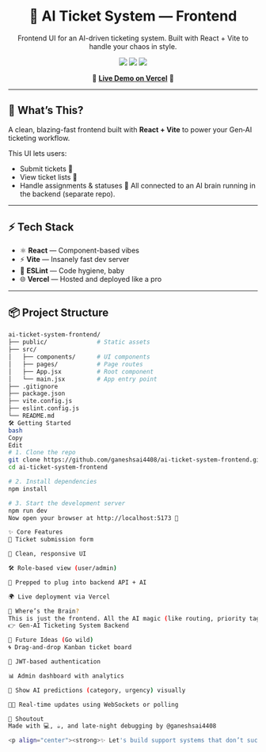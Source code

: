 <h1 align="center">🎫 AI Ticket System — Frontend</h1>
<p align="center">Frontend UI for an AI-driven ticketing system. Built with React + Vite to handle your chaos in style.</p>

<p align="center">
  <img src="https://img.shields.io/badge/Status-Live-brightgreen" />
  <img src="https://img.shields.io/github/license/ganeshsai4408/ai-ticket-system-frontend?style=flat-square" />
  <img src="https://img.shields.io/github/issues/ganeshsai4408/ai-ticket-system-frontend" />
</p>

<p align="center">
  🚀 <a href="https://ai-ticket-system-frontend-nw7b.vercel.app/" target="_blank"><strong>Live Demo on Vercel</strong></a> 🚀
</p>

---

## 🧠 What’s This?

A clean, blazing-fast frontend built with **React + Vite** to power your Gen‑AI ticketing workflow.

This UI lets users:
- Submit tickets 🔧
- View ticket lists 📄
- Handle assignments & statuses 🎯
All connected to an AI brain running in the backend (separate repo).

---

## ⚡ Tech Stack

- ⚛️ **React** — Component-based vibes
- ⚡ **Vite** — Insanely fast dev server
- 🎯 **ESLint** — Code hygiene, baby
- 🌐 **Vercel** — Hosted and deployed like a pro

---

## 📦 Project Structure

```bash
ai-ticket-system-frontend/
├── public/              # Static assets
├── src/
│   ├── components/      # UI components
│   ├── pages/           # Page routes
│   ├── App.jsx          # Root component
│   └── main.jsx         # App entry point
├── .gitignore
├── package.json
├── vite.config.js
├── eslint.config.js
└── README.md
🛠️ Getting Started
bash
Copy
Edit
# 1. Clone the repo
git clone https://github.com/ganeshsai4408/ai-ticket-system-frontend.git
cd ai-ticket-system-frontend

# 2. Install dependencies
npm install

# 3. Start the development server
npm run dev
Now open your browser at http://localhost:5173 🚀

✨ Core Features
🧾 Ticket submission form

🎨 Clean, responsive UI

🛠 Role-based view (user/admin)

💬 Prepped to plug into backend API + AI

🌍 Live deployment via Vercel

🤖 Where’s the Brain?
This is just the frontend. All the AI magic (like routing, priority tagging, suggested replies) lives in the backend service:
👉 Gen-AI Ticketing System Backend

🧠 Future Ideas (Go wild)
🌀 Drag-and-drop Kanban ticket board

🔐 JWT-based authentication

📊 Admin dashboard with analytics

🧠 Show AI predictions (category, urgency) visually

🧑‍💻 Real-time updates using WebSockets or polling

🙌 Shoutout
Made with 💻, ☕, and late-night debugging by @ganeshsai4408

<p align="center"><strong>✨ Let's build support systems that don’t suck. ✨</strong></p> ```
